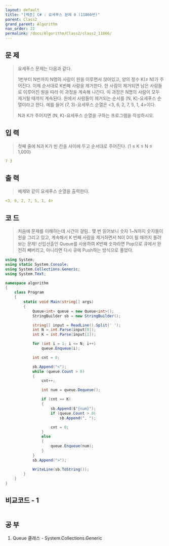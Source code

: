 ```yaml
---
layout: default
title: "[백준] C# : 요세푸스 문제 0 (11866번)"
parent: Class2
grand_parent: Algorithm
nav_order: 22
permalink: /docs/Algorithm/Class2/class2_11866/
---
```


## 문 제

> 요세푸스 문제는 다음과 같다.
>
> 1번부터 N번까지 N명의 사람이 원을 이루면서 앉아있고, 양의 정수 K(≤ N)가 주어진다. 이제 순서대로 K번째 사람을 제거한다. 한 사람이 제거되면 남은 사람들로 이루어진 원을 따라 이 과정을 계속해 나간다. 이 과정은 N명의 사람이 모두 제거될 때까지 계속된다. 원에서 사람들이 제거되는 순서를 (N, K)-요세푸스 순열이라고 한다. 예를 들어 (7, 3)-요세푸스 순열은 <3, 6, 2, 7, 5, 1, 4>이다.
>
> N과 K가 주어지면 (N, K)-요세푸스 순열을 구하는 프로그램을 작성하시오.


## 입 력

> 첫째 줄에 N과 K가 빈 칸을 사이에 두고 순서대로 주어진다. (1 ≤ K ≤ N ≤ 1,000)


```yaml
7 3
```

## 출 력

> 예제와 같이 요세푸스 순열을 출력한다.


```yaml
<3, 6, 2, 7, 5, 1, 4>
```

## 코 드

> 처음에 문제를 이해하는데 시간이 걸림.. 몇 번 읽어보니 숫자 1~N까지 숫자들이 원을 그리고 있고, 계속해서 K 번째 사람을 제거하면서 N이 0이 될 때까지 돌려보는 문제! 선입선출인 Queue를 사용하여 K번째 숫자라면 Pop으로 큐에서 완전히 빼버리고, 아니라면 다시 큐에 Push하는 방식으로 풀었다.

<div class="code-example" markdown="1">

```csharp
using System;
using static System.Console;
using System.Collections.Generic;
using System.Text;

namespace algorithm
{
    class Program
    {
        static void Main(string[] args)
        {
            Queue<int> queue = new Queue<int>();
            StringBuilder sb = new StringBuilder();

            string[] input = ReadLine().Split(' ');
            int N = int.Parse(input[0]);
            int K = int.Parse(input[1]);

            for (int i = 1; i <= N; i++)
                queue.Enqueue(i);

            int cnt = 0;

            sb.Append("<");
            while (queue.Count > 0)
            {
                cnt++;

                int num = queue.Dequeue();

                if (cnt == K)
                {
                    sb.Append($"{num}");
                    if (queue.Count > 0)
                        sb.Append(", ");

                    cnt = 0;
                }
                else
                {
                    queue.Enqueue(num);
                }
            }
            sb.Append(">");

            WriteLine(sb.ToString());
        }
    }
}
```

</div>

## 비교코드 - 1

<div class="code-example" markdown="1">

```csharp

```

</div>

## 공 부

1. Queue<T> 클래스 - System.Collections.Generic